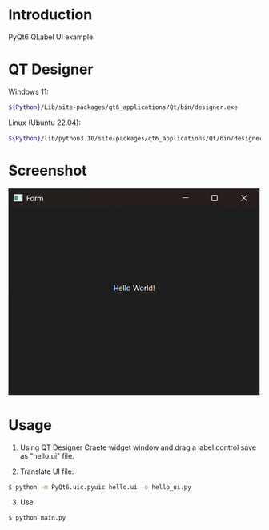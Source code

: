 
# Introduction

PyQt6 QLabel UI example.


# QT Designer

Windows 11:

```bash
${Python}/Lib/site-packages/qt6_applications/Qt/bin/designer.exe
```

Linux (Ubuntu 22.04):

```bash
${Python}/lib/python3.10/site-packages/qt6_applications/Qt/bin/designer
```


# Screenshot

![TranslateUI](../res/03-TranslateUI.png)


# Usage

1. Using QT Designer Craete widget window and drag a label control save as "hello.ui" file.

2. Translate UI file:

```bash
$ python -m PyQt6.uic.pyuic hello.ui -o hello_ui.py
```

3. Use

```bash
$ python main.py
```
